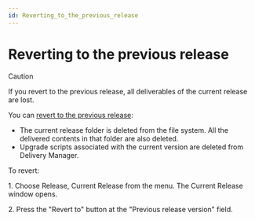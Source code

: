 ```yaml
---
id: Reverting_to_the_previous_release
---
```


# Reverting to the previous release

> [!CAUTION]
> If you revert to the previous release, all deliverables of the current release are lost.

You can [revert to the previous release](/docs/Continuous%20delivery/Understanding%20USoft%20Delivery%20Manager/Release%20trees.md):

- The current release folder is deleted from the file system. All the delivered contents in that folder are also deleted.
- Upgrade scripts associated with the current version are deleted from Delivery Manager.

To revert:

1. Choose Release, Current Release from the menu. The Current Release window opens.

2. Press the "Revert to" button at the "Previous release version" field.
